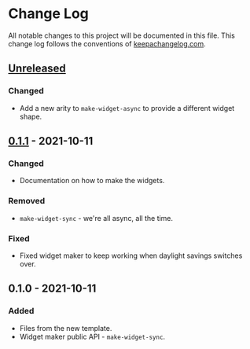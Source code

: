 # Change Log
All notable changes to this project will be documented in this file. This change log follows the conventions of [keepachangelog.com](http://keepachangelog.com/).

## [Unreleased]
### Changed
- Add a new arity to `make-widget-async` to provide a different widget shape.

## [0.1.1] - 2021-10-11
### Changed
- Documentation on how to make the widgets.

### Removed
- `make-widget-sync` - we're all async, all the time.

### Fixed
- Fixed widget maker to keep working when daylight savings switches over.

## 0.1.0 - 2021-10-11
### Added
- Files from the new template.
- Widget maker public API - `make-widget-sync`.

[Unreleased]: https://github.com/your-name/problems/compare/0.1.1...HEAD
[0.1.1]: https://github.com/your-name/problems/compare/0.1.0...0.1.1
